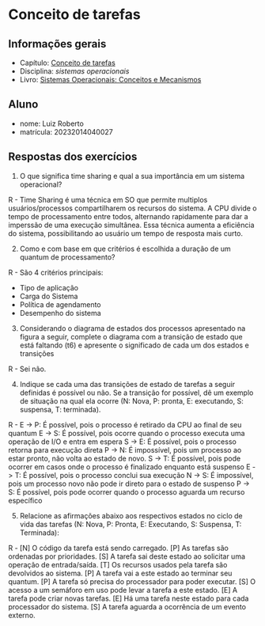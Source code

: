 # Conceito de tarefas

## Informações gerais

- Capítulo: [Conceito de tarefas](https://wiki.inf.ufpr.br/maziero/lib/exe/fetch.php?media=socm:socm-04.pdf)
- Disciplina: *sistemas operacionais*
- Livro: [Sistemas Operacionais: Conceitos e Mecanismos](https://wiki.inf.ufpr.br/maziero/doku.php?id=socm:start)

## Aluno

- nome: Luiz Roberto
- matrícula: 20232014040027 

## Respostas dos exercícios

1. O que significa time sharing e qual a sua importância em um sistema operacional?

R - Time Sharing é uma técnica em SO que permite multiplos usuários/processos compartilharem os recursos do sistema. A CPU divide o tempo de processamento entre todos, alternando rapidamente para dar a imperssão de uma execução simultânea. Essa técnica aumenta a eficiência do sistema, possibilitando ao usuário um tempo de resposta mais curto.

2. Como e com base em que critérios é escolhida a duração de um quantum de
processamento?

R - São 4 critérios principais:
<ul>
<li> Tipo de aplicação
<li> Carga do Sistema 
<li> Política de agendamento
<li> Desempenho do sistema
</ul>

3. Considerando o diagrama de estados dos processos apresentado na figura a
seguir, complete o diagrama com a transição de estado que está faltando (t6) e
apresente o significado de cada um dos estados e transições

R - Sei não.

4. Indique se cada uma das transições de estado de tarefas a seguir definidas é
possível ou não. Se a transição for possível, dê um exemplo de situação na qual
ela ocorre (N: Nova, P: pronta, E: executando, S: suspensa, T: terminada).

R - 
E -> P: É possível, pois o processo é retirado da CPU ao final de seu quantum
E -> S: É possível, pois ocorre quando o processo executa uma operação de I/O e entra em espera
S -> E: É possível, pois o processo retorna para execução direta
P -> N: É impossível, pois um processo ao estar pronto, não volta ao estado de novo.
S -> T: É possível, pois pode ocorrer em casos onde o processo é finalizado enquanto está suspenso
E -> T: É possível, pois o processo conclui sua execução
N -> S: É impossível, pois um processo novo não pode ir direto para o estado de suspenso
P -> S: É possível, pois pode ocorrer quando o processo aguarda um recurso específico

5. Relacione as afirmações abaixo aos respectivos estados no ciclo de vida das
tarefas (N: Nova, P: Pronta, E: Executando, S: Suspensa, T: Terminada):

R - 
[N] O código da tarefa está sendo carregado.
[P] As tarefas são ordenadas por prioridades.
[S] A tarefa sai deste estado ao solicitar uma operação de entrada/saída.
[T] Os recursos usados pela tarefa são devolvidos ao sistema.
[P] A tarefa vai a este estado ao terminar seu quantum.
[P] A tarefa só precisa do processador para poder executar.
[S] O acesso a um semáforo em uso pode levar a tarefa a este estado.
[E] A tarefa pode criar novas tarefas.
[E] Há uma tarefa neste estado para cada processador do sistema.
[S] A tarefa aguarda a ocorrência de um evento externo.